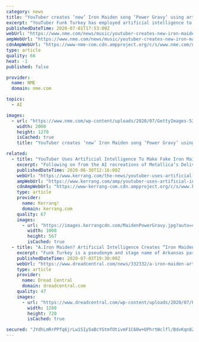 ```yaml
---
category: news
title: "YouTuber creates ‘new’ Iron Maiden song ‘Power Gravy’ using artificial intelligence"
excerpt: "YouTuber Funk Turkey has employed artificial intelligence to create a track in imitation of Iron Maiden entitled 'Power Gravy'."
publishedDateTime: 2020-07-01T17:53:00Z
webUrl: "https://www.nme.com/news/music/youtuber-creates-new-iron-maiden-song-power-gravy-using-artificial-intelligence-2699446"
ampWebUrl: "https://www.nme.com/news/music/youtuber-creates-new-iron-maiden-song-power-gravy-using-artificial-intelligence-2699446?amp"
cdnAmpWebUrl: "https://www-nme-com.cdn.ampproject.org/c/s/www.nme.com/news/music/youtuber-creates-new-iron-maiden-song-power-gravy-using-artificial-intelligence-2699446?amp"
type: article
quality: 66
heat: -1
published: false

provider:
  name: NME
  domain: nme.com

topics:
  - AI

images:
  - url: "https://www.nme.com/wp-content/uploads/2020/07/GettyImages-53634054.jpg"
    width: 2000
    height: 1270
    isCached: true
    title: "YouTuber creates ‘new’ Iron Maiden song ‘Power Gravy’ using artificial intelligence"

related:
  - title: "YouTuber Uses Artificial Intelligence To Make Fake Iron Maiden Song, Power Gravy"
    excerpt: "Following on from the AI recreations of Metallica’s Deliverance Rides and Nirvana’s Smother, YouTuber and tech wizard Funk Turkey has used artificial intelligence to create a brand new Iron Maiden song"
    publishedDateTime: 2020-06-30T12:16:00Z
    webUrl: "https://www.kerrang.com/the-news/youtuber-uses-artificial-intelligence-to-make-fake-iron-maiden-song-power-gravy/"
    ampWebUrl: "https://www.kerrang.com/amp/youtuber-uses-artificial-intelligence-to-make-fake-iron-maiden-song-power-gravy"
    cdnAmpWebUrl: "https://www-kerrang-com.cdn.ampproject.org/c/s/www.kerrang.com/amp/youtuber-uses-artificial-intelligence-to-make-fake-iron-maiden-song-power-gravy"
    type: article
    provider:
      name: Kerrang!
      domain: kerrang.com
    quality: 67
    images:
      - url: "https://images.kerrangcdn.com/MaidenPowerGravy.jpg?auto=compress&fit=crop&w=1008"
        width: 1008
        height: 567
        isCached: true
  - title: "A.Iron Maiden? Artificial Intelligence Creates “Iron Maiden” Song “Power Gravy”!"
    excerpt: "Funk Turkey is a pseudonym and stage name of Arkansas parody/comedy musician and producer Kirt Connor. The YouTuber recently used artificial intelligence to create a new “Metallica” and 'Nirvana' songs,"
    publishedDateTime: 2020-07-03T19:30:00Z
    webUrl: "https://www.dreadcentral.com/news/332332/a-iron-maiden-artificial-intelligence-creates-iron-maiden-song-power-gravy/"
    type: article
    provider:
      name: Dread Central
      domain: dreadcentral.com
    quality: 47
    images:
      - url: "https://www.dreadcentral.com/wp-content/uploads/2020/07/Power-Gravy-Banner.jpg"
        width: 1280
        height: 720
        isCached: true

secured: "JYdhLmRrPPfq6jrLw15Iy5aBcYGtmfOtivmF1C60w+OPhrtWclfl/BdvKqn8Z3zaV+e7gzqNPt0fuRvX5dMgy7pueM0/G4my4LCGN/eopEqw0/IIWF02Lpuh6Pq8jPiUZf5u58wgdOSwPp2WmGi0AzWCD/eREb7sBFzWByo1xnfmgQBfe8etjMXK4v+vT/5QeOibOU6mSmwbYCb0l/8W7sm2ov8E71o+tTC6iu1y8jbLU8U1KFD4zozreJSDwinB4HCTDEZjrh8lDFusCPEv1vfwH6wTbiZO2dre2oOYryB3GsowToyc2GqWyOOBgsSYU4dV5mJsIwXnpGPONTkUsw==;TtJKBDeRnPm5b5h/wRrh6Q=="
---
```


